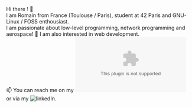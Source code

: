 Hi there ! 👋<br/>
I am Romain from France (Toulouse / Paris), student at 42 Paris and GNU-Linux / FOSS enthousiast.<br />
I am passionate about low-level programming, network programming and aerospace! 🚀 I am also interested in web development.<br />
📫 You can reach me on my ![email](romain.trojani.bigot@gmail.com) or via my ![linkedIn](www.linkedin.com/in/romain-trojani-bigot).

<!---
rotrojan/rotrojan is a ✨ special ✨ repository because its `README.md` (this file) appears on your GitHub profile.
You can click the Preview link to take a look at your changes.
--->
